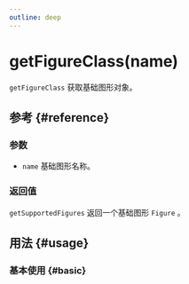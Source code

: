 ```yaml
---
outline: deep
---
```


# getFigureClass(name)
`getFigureClass` 获取基础图形对象。

## 参考 {#reference}
<!--@include: @/@views/api/chart/getFigureClass/reference.md-->

### 参数
- `name` 基础图形名称。

### 返回值
`getSupportedFigures` 返回一个基础图形 `Figure` 。

## 用法 {#usage}
<script setup>
import GetFigureClass from '../../@views/api/samples/getFigureClass/index.vue'
</script>

### 基本使用 {#basic}
<GetFigureClass />